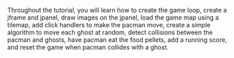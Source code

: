 
Throughout the tutorial, you will learn how to create the game loop, create a jframe and jpanel, draw images on the jpanel, load the game map using a tilemap, add click handlers to make the pacman move, create a simple algorithm to move each ghost at random, detect collisions between the pacman and ghosts, have pacman eat the food pellets, add a running score, and reset the game when pacman collides with a ghost. 
